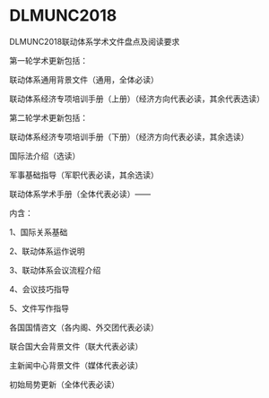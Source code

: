 # DLMUNC2018
DLMUNC2018联动体系学术文件盘点及阅读要求

第一轮学术更新包括：

联动体系通用背景文件（通用，全体必读）

联动体系经济专项培训手册（上册）（经济方向代表必读，其余代表选读）

第二轮学术更新包括：

联动体系经济专项培训手册（下册）（经济方向代表必读，其余选读）

国际法介绍（选读）

军事基础指导（军职代表必读，其余选读）

联动体系学术手册（全体代表必读）——

内含：

1、国际关系基础

2、联动体系运作说明

3、联动体系会议流程介绍

4、会议技巧指导

5、文件写作指导

各国国情咨文（各内阁、外交团代表必读）

联合国大会背景文件（联大代表必读）

主新闻中心背景文件（媒体代表必读）

初始局势更新（全体代表必读）
